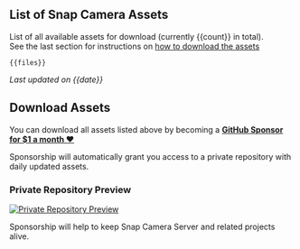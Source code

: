 ## List of Snap Camera Assets
List of all available assets for download (currently {{count}} in total).  
See the last section for instructions on [how to download the assets](#download-assets)

```text
{{files}}
```

_Last updated on {{date}}_

## Download Assets
You can download all assets listed above by becoming a **[GitHub Sponsor for $1 a month ❤️](https://github.com/sponsors/ptrumpis/sponsorships?pay_prorated=false&sponsor=ptrumpis&tier_id=273583)**  

Sponsorship will automatically grant you access to a private repository with daily updated assets.

### Private Repository Preview
[![Private Repository Preview](https://github.com/user-attachments/assets/22f94d8f-0adb-4f5e-8f33-67a5bc5e27f1)](https://github.com/sponsors/ptrumpis/sponsorships?pay_prorated=false&sponsor=ptrumpis&tier_id=273583)

Sponsorship will help to keep Snap Camera Server and related projects alive.

